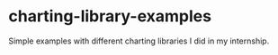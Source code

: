 # charting-library-examples
Simple examples with different charting libraries I did in my internship.
